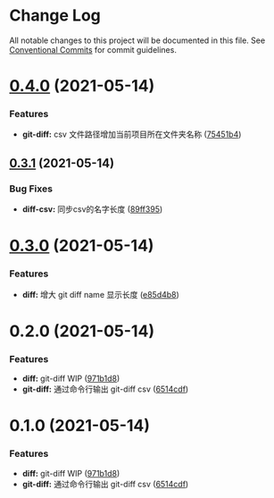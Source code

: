 # Change Log

All notable changes to this project will be documented in this file.
See [Conventional Commits](https://conventionalcommits.org) for commit guidelines.

# [0.4.0](https://github.com/Arima-P/zhy-utils/compare/@fatyu/node-git-diff@0.3.1...@fatyu/node-git-diff@0.4.0) (2021-05-14)


### Features

* **git-diff:** csv 文件路径增加当前项目所在文件夹名称 ([75451b4](https://github.com/Arima-P/zhy-utils/commit/75451b4ee3c86c46d3e6c62f42491896ce7f7296))





## [0.3.1](https://github.com/Arima-P/zhy-utils/compare/@fatyu/node-git-diff@0.3.0...@fatyu/node-git-diff@0.3.1) (2021-05-14)


### Bug Fixes

* **diff-csv:** 同步csv的名字长度 ([89ff395](https://github.com/Arima-P/zhy-utils/commit/89ff39500b633d937c74868bc9d71f30460eadd8))





# [0.3.0](https://github.com/Arima-P/zhy-utils/compare/@fatyu/node-git-diff@0.2.0...@fatyu/node-git-diff@0.3.0) (2021-05-14)


### Features

* **diff:** 增大 git diff name 显示长度 ([e85d4b8](https://github.com/Arima-P/zhy-utils/commit/e85d4b8e4e46aadc6c33e4055b36214138be6d44))





# 0.2.0 (2021-05-14)


### Features

* **diff:** git-diff WIP ([971b1d8](https://github.com/Arima-P/zhy-utils/commit/971b1d821e32a6ad7770e77e653d96a12dc8641e))
* **git-diff:** 通过命令行输出 git-diff csv ([6514cdf](https://github.com/Arima-P/zhy-utils/commit/6514cdf8c0bb0d1321239b5cb948c8290ae84578))





# 0.1.0 (2021-05-14)


### Features

* **diff:** git-diff WIP ([971b1d8](https://github.com/Arima-P/zhy-utils/commit/971b1d821e32a6ad7770e77e653d96a12dc8641e))
* **git-diff:** 通过命令行输出 git-diff csv ([6514cdf](https://github.com/Arima-P/zhy-utils/commit/6514cdf8c0bb0d1321239b5cb948c8290ae84578))
